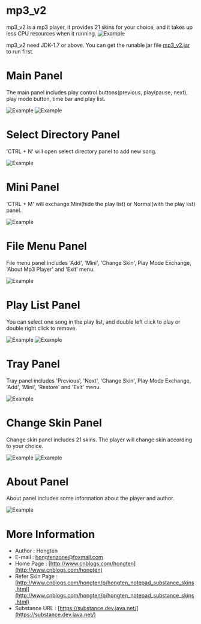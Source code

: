# mp3_v2

mp3_v2 is a mp3 player, it provides 21 skins for your choice, and it takes up less CPU resources when it running.
![Example](https://github.com/Hongten/mp3_v2/blob/master/image/cpu%20usage.png)

mp3_v2 need JDK-1.7 or above.
You can get the runable jar file [mp3_v2.jar](https://github.com/Hongten/mp3_v2/tree/master/jar/mp3_v2.jar) to run first.

# Main Panel

The main panel includes play control buttons(previous, play/pause, next), play mode button, time bar and play list.

![Example](https://github.com/Hongten/mp3_v2/blob/master/image/main%20panel.png)
![Example](https://github.com/Hongten/mp3_v2/blob/master/image/main%20panel_magmaSkin.png)

# Select Directory Panel

'CTRL + N' will open select directory panel to add new song.

![Example](https://github.com/Hongten/mp3_v2/blob/master/image/select%20directory%20panel.png)

# Mini Panel

'CTRL + M' will exchange Mini(hide the play list) or Normal(with the play list) panel.

![Example](https://github.com/Hongten/mp3_v2/blob/master/image/mini%20panel.png)

# File Menu Panel

File menu panel includes 'Add', 'Mini', 'Change Skin', Play Mode Exchange, 'About Mp3 Player' and 'Exit' menu.

![Example](https://github.com/Hongten/mp3_v2/blob/master/image/file%20menu%20panel.png)


# Play List Panel

You can select one song in the play list, and double left click to play or double right click to remove.

![Example](https://github.com/Hongten/mp3_v2/blob/master/image/play%20list%20panel.png)
![Example](https://github.com/Hongten/mp3_v2/blob/master/image/remove%20panel.png)

# Tray Panel

Tray panel includes 'Previous', 'Next', 'Change Skin', Play Mode Exchange, 'Add', 'Mini', 'Restore' and 'Exit' menu.

![Example](https://github.com/Hongten/mp3_v2/blob/master/image/tray%20panel.png)

# Change Skin Panel

Change skin panel includes 21 skins. The player will change skin according to your choice.

![Example](https://github.com/Hongten/mp3_v2/blob/master/image/change%20skin%20panel.png)
![Example](https://github.com/Hongten/mp3_v2/blob/master/image/change%20skin%20panel_magmaSkin.png)

# About Panel

About panel includes some information about the player and author.

![Example](https://github.com/Hongten/mp3_v2/blob/master/image/about%20panel.png)

# More Information

* Author            : Hongten
* E-mail            : [hongtenzone@foxmail.com](mailto:hongtenzone@foxmail.com)
* Home Page         : [http://www.cnblogs.com/hongten](http://www.cnblogs.com/hongten)
* Refer Skin Page   : [http://www.cnblogs.com/hongten/p/hongten_notepad_substance_skins.html](http://www.cnblogs.com/hongten/p/hongten_notepad_substance_skins.html)
* Substance URL     : [https://substance.dev.java.net/](https://substance.dev.java.net/)
